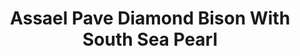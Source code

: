 ---
title: Assael Pave Diamond Bison With South Sea Pearl
description: |
  A beautifully rendered Bison poses upon a South Sea Pearl in this sparkling, whimsical pendant necklace.
specs: |
  17.8 x 18.5mm South Sea Cultured Pearl Button with 5.27 carats of White Diamonds, set in 18K White Gold.
images:
  - /uploads/assael-pave-diamond-bison-with-south-sea-pearl.png
_category:
order: 8
tags:
  - necklaces
---